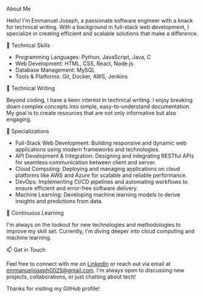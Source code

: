  About Me

Hello! I'm Emmanuel Joseph, a passionate software engineer with a knack for technical writing. With a background in full-stack web development, I specialize in creating efficient and scalable solutions that make a difference.

🚀 Technical Skills

- Programming Languages: Python, JavaScript, Java, C
- Web Development: HTML, CSS, React, Node.js
- Database Management: MySQL
- Tools & Platforms: Git, Docker, AWS, Jenkins

📝 Technical Writing

Beyond coding, I have a keen interest in technical writing. I enjoy breaking down complex concepts into simple, easy-to-understand documentation. My goal is to create resources that are not only informative but also engaging.

🌟 Specializations

- Full-Stack Web Development: Building responsive and dynamic web applications using modern frameworks and technologies.
- API Development & Integration: Designing and integrating RESTful APIs for seamless communication between client and server.
- Cloud Computing: Deploying and managing applications on cloud platforms like AWS and Azure for scalable and reliable performance.
- DevOps: Implementing CI/CD pipelines and automating workflows to ensure efficient and error-free software delivery.
- Machine Learning: Developing machine learning models to derive insights and predictions from data.

🌱 Continuous Learning

I'm always on the lookout for new technologies and methodologies to improve my skill set. Currently, I'm diving deeper into cloud computing and machine learning.

📫 Get in Touch

Feel free to connect with me on [LinkedIn](https://www.linkedin.com/in/emmanuelj1) or reach out via email at emmanueljoseph0025@gmail.com. I'm always open to discussing new projects, collaborations, or just chatting about tech!

Thanks for visiting my GitHub profile!
<!---
emmanuelj-unit/emmanuelj-unit is a ✨ special ✨ repository because its `README.md` (this file) appears on your GitHub profile.
You can click the Preview link to take a look at your changes.
--->
